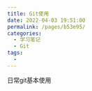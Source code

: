 ```yaml
---
title: Git使用
date: 2022-04-03 19:51:00
permalink: /pages/b53e95/
categories:
  - 学习笔记
  - Git
tags:
  - 
---
```


日常git基本使用
<!-- more -->

